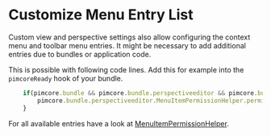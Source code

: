 # Customize Menu Entry List

Custom view and perspective settings also allow configuring the context menu and toolbar menu entries. 
It might be necessary to add additional entries due to bundles or application code. 

This is possible with following code lines. Add this for example into the `pimcoreReady` hook of your 
bundle. 

```javascript
    if(pimcore.bundle && pimcore.bundle.perspectiveeditor && pimcore.bundle.perspectiveeditor.MenuItemPermissionHelper) {
        pimcore.bundle.perspectiveeditor.MenuItemPermissionHelper.permissions.toolbar.search.push('items.advancedObjectSearch');
    }
``` 

For all available entries have a look at [MenuItemPermissionHelper](../src/Resources/public/js/pimcore/perspective/menuItemPermissionHelper.js).
